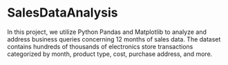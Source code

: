 # SalesDataAnalysis
 In this project, we utilize Python Pandas and Matplotlib to analyze and address business queries concerning 12 months of sales data. The dataset contains hundreds of thousands of electronics store transactions categorized by month, product type, cost, purchase address, and more.
